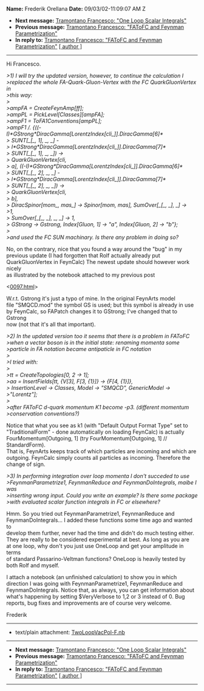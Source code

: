 **Name:** Frederik Orellana
**Date:** 09/03/02-11:09:07 AM Z

  - **Next message:** [Tramontano Francesco: "One Loop Scalar
    Integrals"](0097.html)
  - **Previous message:** [Tramontano Francesco: "FAToFC and Feynman
    Parametrization"](0095.html)
  - **In reply to:** [Tramontano Francesco: "FAToFC and Feynman
    Parametrization"](0095.html)
    [[ author ]](author.html#96)

-----

Hi Francesco.  

*\>1) I will try the updated version, however, to continue the
calculation I*  
*\>replaced the whole FA-Quark-Gluon-Vertex with the FC QuarkGluonVertex
in*  
*\>this way:*  
*\>*  
*\>ampFA = CreateFeynAmp[ff];*  
*\>ampPL = PickLevel[Classes][ampFA];*  
*\>ampF1 = ToFA1Conventions[ampPL];*  
*\>ampF1 /.
{((-I)\*GStrong\*DiracGamma[LorentzIndex[cli\_]].DiracGamma[6]\**  
*\> SUNT[\_[\_, 1], \_, \_] -*  
*\>
I\*GStrong\*DiracGamma[LorentzIndex[cli\_]].DiracGamma[7]\**  
*\> SUNT[\_[\_, 1], \_, \_]) -\>*  
*\> QuarkGluonVertex[cli,*  
*\> a],
((-I)\*GStrong\*DiracGamma[LorentzIndex[cli\_]].DiracGamma[6]\**  
*\> SUNT[\_[\_, 2], \_, \_] -*  
*\>
I\*GStrong\*DiracGamma[LorentzIndex[cli\_]].DiracGamma[7]\**  
*\> SUNT[\_[\_, 2], \_, \_]) -\>*  
*\> QuarkGluonVertex[cli,*  
*\> b],*  
*\> DiracSpinor[mom\_, mas\_] -\> Spinor[mom, mas],
SumOver[\_[\_, \_], \_] -\>*  
*\>1,*  
*\> SumOver[\_[\_, \_], \_, \_] -\> 1,*  
*\> GStrong -\> Gstrong, Index[Gluon, 1] -\> "a",
Index[Gluon, 2] -\> "b"};*  
*\>*  
*\>and used the FC SUN machinary. Is there any problem in doing so?*  

No, on the contrary, nice that you found a way around the "bug" in my  
previous update (I had forgotten that Rolf actually already put  
QuarkGluonVertex in FeynCalc) The newest update should however work
nicely  
as illustrated by the notebook attached to my previous post  

<[0097.html](0097.html)>  

W.r.t. Gstrong it's just a typo of mine. In the original FeynArts
model  
file "SMQCD.mod" the symbol GS is used; but this symbol is already in
use  
by FeynCalc, so FAPatch changes it to GStrong; I've changed that to
Gstrong  
now (not that it's all that important).  

*\>2) In the updated version too it seems that there is a problem in
FAToFC*  
*\>when a vector boson is in the initial state: renaming momenta some*  
*\>particle in FA notation became antipaticle in FC notation*  
*\>*  
*\>I tried with:*  
*\>*  
*\>tt = CreateTopologies[0, 2 -\> 1];*  
*\>aa = InsertFields[tt, {V[3], F[3, {1}]} -\>
{F[4, {1}]},*  
*\> InsertionLevel -\> Classes, Model -\> "SMQCD", GenericModel -\>*  
*\>"Lorentz"];*  
*\>*  
*\>after FAToFC d-quark momentum K1 become -p3. (different momentum*  
*\>conservation conventions?)*  

Notice that what you see as k1 (with "Default Output Format Type" set
to  
"TraditionalForm" - done automatically on loading FeynCalc) is
actually  
FourMomentum[Outgoing, 1] (try FourMomentum[Outgoing, 1]
// StandardForm).  
That is, FeynArts keeps track of which particles are incoming and which
are  
outgoing. FeynCalc simply counts all particles as incoming. Therefore
the  
change of sign.  

*\>3) In performing integration over loop momenta I don't succeded to
use*  
*\>FeynmanParametrize1, FeynmanReduce and FeynmanDoIntegrals, maibe I
was*  
*\>inserting wrong input. Could you write an example? Is there some
package*  
*\>with evaluated scalar function integrals in FC or elsewhere?*  

Hmm. So you tried out FeynmanParametrize1, FeynmanReduce and  
FeynmanDoIntegrals... I added these functions some time ago and wanted
to  
develop them further, never had the time and didn't do much testing
either.  
They are really to be considered experimental at best. As long as you
are  
at one loop, why don't you just use OneLoop and get your amplitude in
terms  
of standard Passarino-Veltman functions? OneLoop is heavily tested by  
both Rolf and myself.  

I attach a notebook (an unfinished calculation) to show you in which  
direction I was going with FeynmanParametrize1, FeynmanReduce and  
FeynmanDoIntegrals. Notice that, as always, you can get information
about  
what's happening by setting $VeryVerbose to 1,2 or 3 instead of 0. Bug  
reports, bug fixes and improvements are of course very welcome.  

Frederik  

-----

  - text/plain attachment:
    [TwoLoopVacPol-F.nb](att-0096/01-TwoLoopVacPol-F.nb)

-----

  - **Next message:** [Tramontano Francesco: "One Loop Scalar
    Integrals"](0097.html)
  - **Previous message:** [Tramontano Francesco: "FAToFC and Feynman
    Parametrization"](0095.html)
  - **In reply to:** [Tramontano Francesco: "FAToFC and Feynman
    Parametrization"](0095.html)
    [[ author ]](author.html#96)

-----

